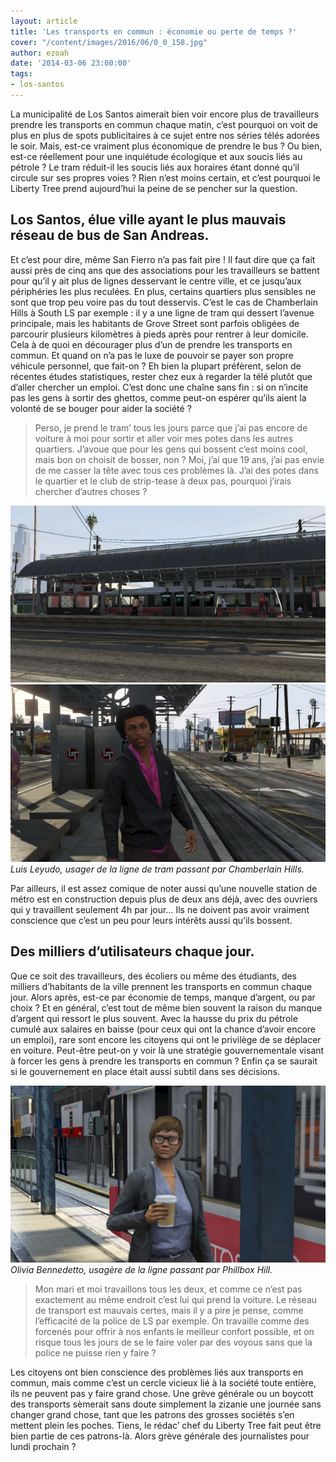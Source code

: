 ```yaml
---
layout: article
title: 'Les transports en commun : économie ou perte de temps ?'
cover: "/content/images/2016/06/0_0_158.jpg"
author: ezoah
date: '2014-03-06 23:00:00'
tags:
- los-santos
---
```


La municipalité de Los Santos aimerait bien voir encore plus de travailleurs prendre les transports en commun chaque matin, c’est pourquoi on voit de plus en plus de spots publicitaires à ce sujet entre nos séries télés adorées le soir. Mais, est-ce vraiment plus économique de prendre le bus ? Ou bien, est-ce réellement pour une inquiétude écologique et aux soucis liés au pétrole ? Le tram réduit-il les soucis liés aux horaires étant donné qu’il circule sur ses propres voies ? Rien n’est moins certain, et c’est pourquoi le Liberty Tree prend aujourd’hui la peine de se pencher sur la question.

## Los Santos, élue ville ayant le plus mauvais réseau de bus de San Andreas.

Et c’est pour dire, même San Fierro n’a pas fait pire ! Il faut dire que ça fait aussi près de cinq ans que des associations pour les travailleurs se battent pour qu’il y ait plus de lignes desservant le centre ville, et ce jusqu’aux périphéries les plus reculées. En plus, certains quartiers plus sensibles ne sont que trop peu voire pas du tout desservis. C’est le cas de Chamberlain Hills à South LS par exemple : il y a une ligne de tram qui dessert l’avenue principale, mais les habitants de Grove Street sont parfois obligées de parcourir plusieurs kilomètres à pieds après pour rentrer à leur domicile. Cela à de quoi en décourager plus d’un de prendre les transports en commun. Et quand on n’a pas le luxe de pouvoir se payer son propre véhicule personnel, que fait-on ? Eh bien la plupart préfèrent, selon de récentes études statistiques, rester chez eux à regarder la télé plutôt que d’aller chercher un emploi. C’est donc une chaîne sans fin : si on n’incite pas les gens à sortir des ghettos, comme peut-on espérer qu’ils aient la volonté de se bouger pour aider la société ?

> Perso, je prend le tram’ tous les jours parce que j’ai pas encore de voiture à moi pour sortir et aller voir mes potes dans les autres quartiers. J’avoue que pour les gens qui bossent c’est moins cool, mais bon on choisit de bosser, non ? Moi, j’ai que 19 ans, j’ai pas envie de me casser la tête avec tous ces problèmes là. J’ai des potes dans le quartier et le club de strip-tease à deux pas, pourquoi j’irais chercher d’autres choses ?

![](/content/images/2016/06/0_0_174.jpg)
![Luis Leyudo, usager de la ligne de tram passant par Chamberlain Hills.](/content/images/2016/06/0_0_172.jpg)
_Luis Leyudo, usager de la ligne de tram passant par Chamberlain Hills._

Par ailleurs, il est assez comique de noter aussi qu’une nouvelle station de métro est en construction depuis plus de deux ans déjà, avec des ouvriers qui y travaillent seulement 4h par jour… Ils ne doivent pas avoir vraiment conscience que c’est un peu pour leurs intérêts aussi qu’ils bossent.

## Des milliers d’utilisateurs chaque jour.

Que ce soit des travailleurs, des écoliers ou même des étudiants, des milliers d’habitants de la ville prennent les transports en commun chaque jour. Alors après, est-ce par économie de temps, manque d’argent, ou par choix ? Et en général, c’est tout de même bien souvent la raison du manque d’argent qui ressort le plus souvent. Avec la hausse du prix du pétrole cumulé aux salaires en baisse (pour ceux qui ont la chance d’avoir encore un emploi), rare sont encore les citoyens qui ont le privilège de se déplacer en voiture. Peut-être peut-on y voir là une stratégie gouvernementale visant à forcer les gens à prendre les transports en commun ? Enfin ça se saurait si le gouvernement en place était aussi subtil dans ses décisions.

![Olivia Bennedetto, usagère de la ligne passant par Phillbox Hill.](/content/images/2016/06/0_0_173.jpg)
_Olivia Bennedetto, usagère de la ligne passant par Phillbox Hill._

> Mon mari et moi travaillons tous les deux, et comme ce n’est pas exactement au même endroit c’est lui qui prend la voiture. Le réseau de transport est mauvais certes, mais il y a pire je pense, comme l’efficacité de la police de LS par exemple. On travaille comme des forcenés pour offrir à nos enfants le meilleur confort possible, et on risque tous les jours de se le faire voler par des voyous sans que la police ne puisse rien y faire ?

Les citoyens ont bien conscience des problèmes liés aux transports en commun, mais comme c’est un cercle vicieux lié à la société toute entière, ils ne peuvent pas y faire grand chose. Une grève générale ou un boycott des transports sèmerait sans doute simplement la zizanie une journée sans changer grand chose, tant que les patrons des grosses sociétés s’en mettent plein les poches. Tiens, le rédac’ chef du Liberty Tree fait peut être bien partie de ces patrons-là. Alors grève générale des journalistes pour lundi prochain ?